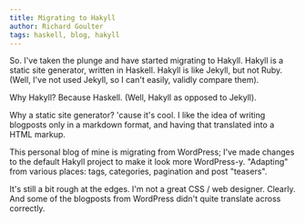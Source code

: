 ```yaml
---
title: Migrating to Hakyll
author: Richard Goulter
tags: haskell, blog, hakyll
---
```


So. I've taken the plunge and have started migrating to Hakyll.
Hakyll is a static site generator, written in Haskell.
Hakyll is like Jekyll, but not Ruby. (Well, I've not used Jekyll, so I can't easily, validly compare them).

Why Hakyll? Because Haskell. (Well, Hakyll as opposed to Jekyll).

Why a static site generator? 'cause it's cool. I like the idea of writing blogposts only in a markdown format, and
having that translated into a HTML markup.

This personal blog of mine is migrating from WordPress; I've made changes to the default Hakyll project to make it look more WordPress-y.
"Adapting" from various places: tags, categories, pagination and post "teasers".

It's still a bit rough at the edges. I'm not a great CSS / web designer. Clearly. And some of the blogposts from WordPress didn't quite
translate across correctly.
